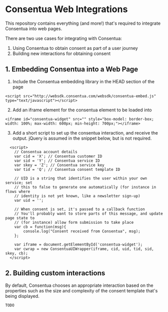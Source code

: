 Consentua Web Integrations
==========================

This repository contains everything (and more!) that's required to integrate Consentua into web pages.

There are two use cases for integrating with Consentua:
1. Using Consentua to obtain consent as part of a user journey
2. Building new interactions for obtaining consent


## 1. Embedding Consentua into a Web Page ##


1. Include the Consentua embedding library in the HEAD section of the page
```
<script src="http://websdk.consentua.com/websdk/consentua-embed.js" type="text/javascript"></script>
```

2. Add an iframe element for the consentua element to be loaded into
```
<iframe id="consentua-widget" src="" style="box-model: border-box; width: 100%; max-width: 600px; min-height: 700px;"></iframe>
```

3. Add a short script to set up the consentua interaction, and receive the output. jQuery is assumed in the snippet below, but is not required.
```
  <script>
    // Consentua account details
    var cid = 'X'; // Consentua customer ID
    var sid = 'Y'; // Consentua service ID
    var skey = 'Z'; // Consentua service key
    var tid = 'Q'; // Consentua consent template ID
    
    // UID is a string that identifies the user within your own service; set 
    // this to false to generate one automatically (for instance in flows where 
    // identity is not yet known, like a newsletter sign-up)
    var uid = ''; 

    // When consent is set, it's passed to a callback function
    // You'll probably want to store parts of this message, and update page state to
    // (for instance) allow form submission to take place
    var cb = function(msg){
        console.log("Consent received from Consentua", msg);
    };

    var iframe = document.getElementById('consentua-widget');
    var cwrap = new ConsentuaUIWrapper(iframe, cid, uid, tid, sid, skey, cb);
  </script>
```

## 2. Building custom interactions ##

By default, Consentua chooses an appropriate interaction based on the properties such as the size and complexity of the consent template that's being displayed.

```
TODO
```


